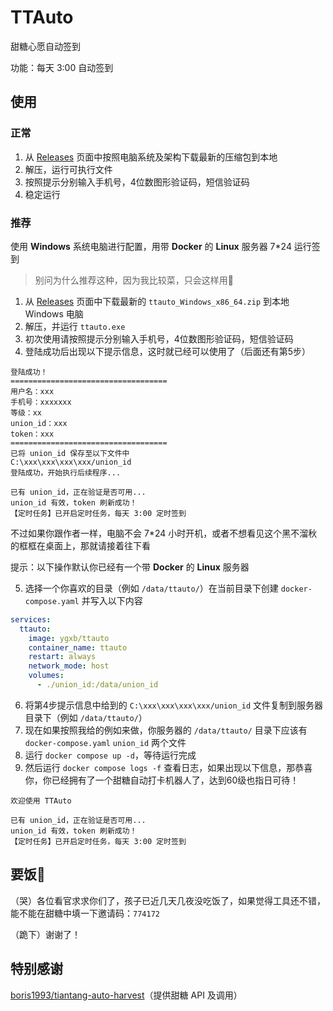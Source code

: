 # TTAuto
甜糖心愿自动签到

功能：每天 3:00 自动签到

## 使用

### 正常

1. 从 [Releases](https://github.com/ygxbnet/ttauto/releases) 页面中按照电脑系统及架构下载最新的压缩包到本地
2. 解压，运行可执行文件
3. 按照提示分别输入手机号，4位数图形验证码，短信验证码
4. 稳定运行

### 推荐

使用 **Windows** 系统电脑进行配置，用带 **Docker** 的 **Linux** 服务器 7*24 运行签到

> 别问为什么推荐这种，因为我比较菜，只会这样用🤣

1. 从 [Releases](https://github.com/ygxbnet/ttauto/releases) 页面中下载最新的 `ttauto_Windows_x86_64.zip` 到本地 Windows 电脑
2. 解压，并运行 `ttauto.exe`
3. 初次使用请按照提示分别输入手机号，4位数图形验证码，短信验证码
4. 登陆成功后出现以下提示信息，这时就已经可以使用了（后面还有第5步）

```
登陆成功！
===================================
用户名：xxx
手机号：xxxxxxx
等级：xx
union_id：xxx
token：xxx
===================================
已将 union_id 保存至以下文件中
C:\xxx\xxx\xxx\xxx/union_id
登陆成功，开始执行后续程序...

已有 union_id，正在验证是否可用...
union_id 有效，token 刷新成功！
【定时任务】已开启定时任务，每天 3:00 定时签到
```

不过如果你跟作者一样，电脑不会 7*24 小时开机，或者不想看见这个黑不溜秋的框框在桌面上，那就请接着往下看

提示：以下操作默认你已经有一个带 **Docker** 的 **Linux** 服务器

5. 选择一个你喜欢的目录（例如 `/data/ttauto/`）在当前目录下创建 `docker-compose.yaml` 并写入以下内容

```yaml
services:
  ttauto:
    image: ygxb/ttauto
    container_name: ttauto
    restart: always
    network_mode: host
    volumes:
      - ./union_id:/data/union_id
```

6. 将第4步提示信息中给到的 `C:\xxx\xxx\xxx\xxx/union_id` 文件复制到服务器目录下（例如 `/data/ttauto/`）
7. 现在如果按照我给的例如来做，你服务器的 `/data/ttauto/` 目录下应该有 `docker-compose.yaml` `union_id` 两个文件
8. 运行 `docker compose up -d`，等待运行完成
9. 然后运行 `docker compose logs -f` 查看日志，如果出现以下信息，那恭喜你，你已经拥有了一个甜糖自动打卡机器人了，达到60级也指日可待！

```
欢迎使用 TTAuto

已有 union_id，正在验证是否可用...
union_id 有效，token 刷新成功！
【定时任务】已开启定时任务，每天 3:00 定时签到
```

## 要饭🙏

（哭）各位看官求求你们了，孩子已近几天几夜没吃饭了，如果觉得工具还不错，能不能在甜糖中填一下邀请码：`774172` 

（跪下）谢谢了！

## 特别感谢

[boris1993/tiantang-auto-harvest](https://github.com/boris1993/tiantang-auto-harvest)（提供甜糖 API 及调用）

